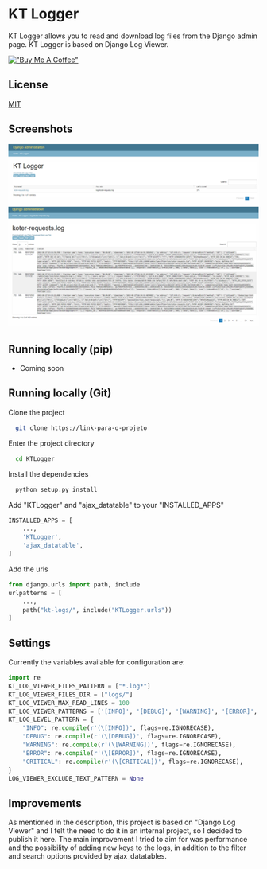 # KT Logger
KT Logger allows you to read and download log files from the Django admin page.
KT Logger is based on Django Log Viewer.

[!["Buy Me A Coffee"](https://www.buymeacoffee.com/assets/img/custom_images/orange_img.png)](https://www.buymeacoffee.com/riquedevbr)

## License

[MIT](LICENSE)


## Screenshots

![Files View](resources/screenshot-01.png)
![File Logs View](resources/screenshot-02.png)

## Running locally (pip)
- Coming soon

## Running locally (Git)

Clone the project

```bash
  git clone https://link-para-o-projeto
```

Enter the project directory

```bash
  cd KTLogger
```

Install the dependencies

```bash
  python setup.py install
```

Add "KTLogger" and "ajax_datatable" to your "INSTALLED_APPS"

```python
INSTALLED_APPS = [   
    ...,    
    'KTLogger',
    'ajax_datatable',
]
```

Add the urls
```python
from django.urls import path, include
urlpatterns = [
    ...,
    path("kt-logs/", include("KTLogger.urls"))
]
```

## Settings

Currently the variables available for configuration are:

```python
import re
KT_LOG_VIEWER_FILES_PATTERN = ["*.log*"]
KT_LOG_VIEWER_FILES_DIR = ["logs/"]
KT_LOG_VIEWER_MAX_READ_LINES = 100
KT_LOG_VIEWER_PATTERNS = ['[INFO]', '[DEBUG]', '[WARNING]', '[ERROR]', '[CRITICAL]']
KT_LOG_LEVEL_PATTERN = {
    "INFO": re.compile(r'(\[INFO])', flags=re.IGNORECASE),
    "DEBUG": re.compile(r'(\[DEBUG])', flags=re.IGNORECASE),
    "WARNING": re.compile(r'(\[WARNING])', flags=re.IGNORECASE),
    "ERROR": re.compile(r'(\[ERROR])', flags=re.IGNORECASE),
    "CRITICAL": re.compile(r'(\[CRITICAL])', flags=re.IGNORECASE),
}
LOG_VIEWER_EXCLUDE_TEXT_PATTERN = None

```

## Improvements

As mentioned in the description, this project is based on "Django Log Viewer" and I felt the need to do it in an internal project, so I decided to publish it here.
The main improvement I tried to aim for was performance and the possibility of adding new keys to the logs, in addition to the filter and search options provided by ajax_datatables.
